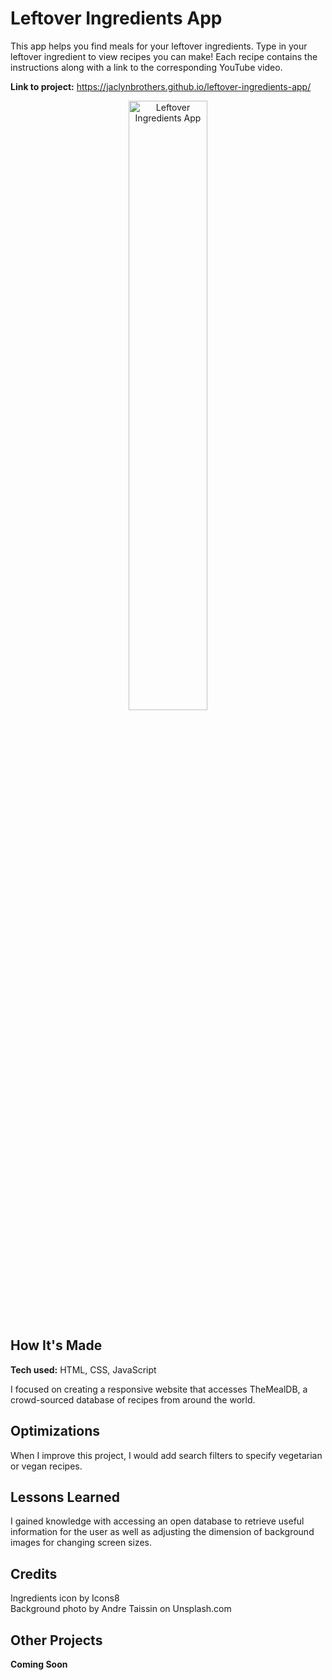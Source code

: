 # Leftover Ingredients App
This app helps you find meals for your leftover ingredients. Type in your leftover ingredient to view recipes you can make!
Each recipe contains the instructions along with a link to the corresponding YouTube video.

**Link to project:** https://jaclynbrothers.github.io/leftover-ingredients-app/

<p align="center">
  <img src="https://media.giphy.com/media/i4gQPdSIkW3Yntg32O/giphy.gif" alt="Leftover Ingredients App" width="50%">
</p>

## How It's Made

**Tech used:** HTML, CSS, JavaScript

I focused on creating a responsive website that accesses TheMealDB, a crowd-sourced database of recipes from around the world.

## Optimizations

When I improve this project, I would add search filters to specify vegetarian or vegan recipes. 

## Lessons Learned

I gained knowledge with accessing an open database to retrieve useful information for the user as well as adjusting the dimension of background images for changing screen sizes. 

## Credits

Ingredients icon by Icons8 <br>
Background photo by Andre Taissin on Unsplash.com

## Other Projects

**Coming Soon**
